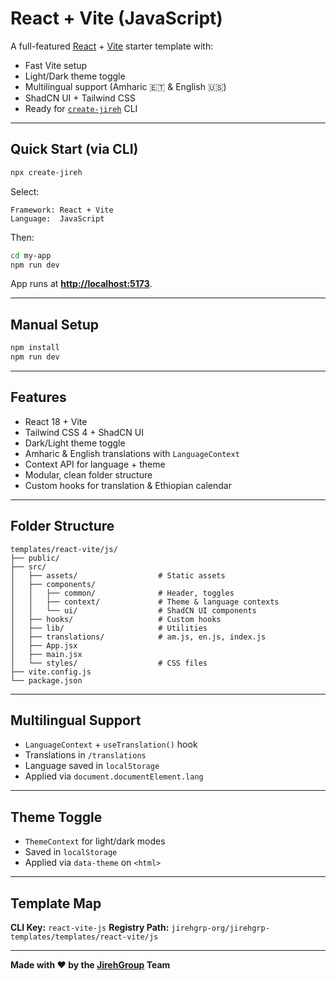 # React + Vite (JavaScript)

A full-featured [React](https://react.dev/) + [Vite](https://vitejs.dev/) starter template with:

* Fast Vite setup
* Light/Dark theme toggle
* Multilingual support (Amharic 🇪🇹 & English 🇺🇸)
* ShadCN UI + Tailwind CSS
* Ready for [`create-jireh`](https://github.com/jirehgrp-org/create-jireh) CLI

---

## Quick Start (via CLI)

```bash
npx create-jireh
```

Select:

```
Framework: React + Vite
Language:  JavaScript
```

Then:

```bash
cd my-app
npm run dev
```

App runs at **[http://localhost:5173](http://localhost:5173)**.

---

## Manual Setup

```bash
npm install
npm run dev
```

---

## Features

* React 18 + Vite
* Tailwind CSS 4 + ShadCN UI
* Dark/Light theme toggle
* Amharic & English translations with `LanguageContext`
* Context API for language + theme
* Modular, clean folder structure
* Custom hooks for translation & Ethiopian calendar

---

## Folder Structure

```
templates/react-vite/js/
├── public/
├── src/
│   ├── assets/                  # Static assets
│   ├── components/
│   │   ├── common/              # Header, toggles
│   │   ├── context/             # Theme & language contexts
│   │   └── ui/                  # ShadCN UI components
│   ├── hooks/                   # Custom hooks
│   ├── lib/                     # Utilities
│   ├── translations/            # am.js, en.js, index.js
│   ├── App.jsx
│   ├── main.jsx
│   └── styles/                  # CSS files
├── vite.config.js
└── package.json
```

---

## Multilingual Support

* `LanguageContext` + `useTranslation()` hook
* Translations in `/translations`
* Language saved in `localStorage`
* Applied via `document.documentElement.lang`

---

## Theme Toggle

* `ThemeContext` for light/dark modes
* Saved in `localStorage`
* Applied via `data-theme` on `<html>`

---

## Template Map

**CLI Key:** `react-vite-js`
**Registry Path:** `jirehgrp-org/jirehgrp-templates/templates/react-vite/js`

---

**Made with ❤️ by the [JirehGroup](https://jirehgrp.com) Team**